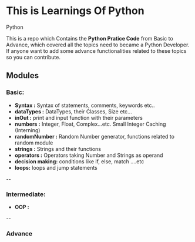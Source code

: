 # This is Learnings Of Python
Python

This is a repo which Contains the **Python Pratice Code** from Basic to Advance, which covered all the topics need to became a Python Developer. If anyone want  to add some advance functionalities related to these topics so you can contribute.


## Modules

### Basic:
- **Syntax :** Syntax of statements, comments, keywords etc..
- **dataTypes :** DataTypes, their Classes, Size etc...
- **inOut :** print and input function with their parameters
- **numbers :** Integer, Float, Complex...etc. Small Integer Caching (Interning)
- **randomNumber :** Random Number generator, functions related to random module 
- **strings :** Strings and their functions
- **operators :** Operators taking Number and Strings as operand
- **decision making:** conditions like if, else, match ....etc
- **loops:** loops and jump statements



-- 
### Intermediate:
- **OOP :** 

--
### Advance
